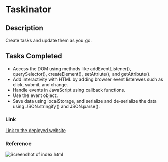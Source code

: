 # Taskinator

## Description
Create tasks and update them as you go. 

## Tasks Completed 
* Access the DOM using methods like addEventListener(), querySelector(), createElement(), setAttriute(), and getAttribute().
* Add interactivity with HTML by adding browser event listenwes such as click, submit, and change.
* Handle events in JavaScript using callback functions. 
* Use the event object.
* Save data using localStorage, and serialize and de-serialize the data using JSON.stringify() and JSON.parse().

### Link
[Link to the deployed website](https://rodvalencia2319.github.io/Taskinator/)

### Reference
![Screenshot of index.html]()